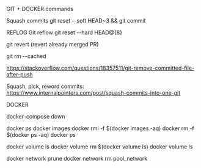GIT + DOCKER commands

Squash commits
git reset --soft HEAD~3 && git commit

REFLOG
Git reflow
git reset --hard HEAD@{8}

git revert <commit hash> (revert already merged PR)

git rm --cached

https://stackoverflow.com/questions/18357511/git-remove-committed-file-after-push

Squash, pick, reword commits: https://www.internalpointers.com/post/squash-commits-into-one-git

DOCKER

docker-compose down

docker ps
docker images
docker rmi -f $(docker images -aq)
docker rm -f $(docker ps -aq)
docker ps

docker volume ls
docker volume rm $(docker volume ls)
docker volume ls

docker network prune
docker network rm pool_network